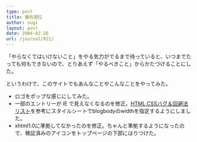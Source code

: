 ```yaml
---
type: post
title: 優先順位
author: sugi
layout: post
date: 2004-02-26
url: /journal/821/
---
```

「やらなくてはいけないこと」をやる気力がでるまで待っていると、いつまでたっても何もできないので、とりあえず「やるべきこと」からかたづけることにした。

というわけで、このサイトでもあんなことやこんなことをやってみた。

  * ロゴをポップな感じにしてみた。
  * 一部のエントリーが IE で見えなくなるのを修正。<a href="http://www.keynavi.net/ja/bugh/css_misc.html#_title_4_5" onclick="_gaq.push(['_trackEvent', 'outbound-article', 'http://www.keynavi.net/ja/bugh/css_misc.html#_title_4_5', 'HTML,CSSバグ＆回避法リスト']);" >HTML,CSSバグ＆回避法リスト</a>を参考にスタイルシートでblogbodyのwidthを指定するようにしました。
  * xhtml1.0に準拠してなかったのを修正。ちゃんと準拠するようになったので、検証済みのアイコンをトップページの下部にはりつけた。
